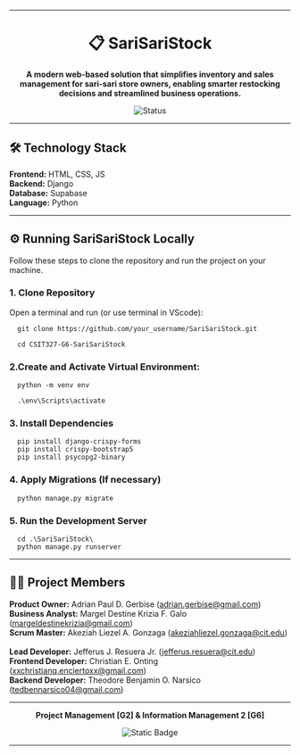 <hr>

<h1 align="center">📋 SariSariStock </h1>
 
<div align="center">
  
**A modern web-based solution that simplifies inventory and sales management for sari-sari store owners, enabling smarter restocking decisions and streamlined business operations.**

![Status](https://img.shields.io/badge/Status-In%20Development-orange?style=flat-square) 

</div>

<hr>

## 🛠️ Technology Stack

**Frontend:** HTML, CSS, JS <br>
**Backend:** Django <br>
**Database:** Supabase <br>
**Language:** Python <br>

<hr>

## ⚙️ Running SariSariStock Locally

Follow these steps to clone the repository and run the project on your machine.

### 1. Clone Repository

Open a terminal and run (or use terminal in VScode):
```
  git clone https://github.com/your_username/SariSariStock.git

  cd CSIT327-G6-SariSariStock
```
### 2.Create and Activate  Virtual Environment:
```
  python -m venv env

  .\env\Scripts\activate
```
### 3. Install Dependencies
```
  pip install django-crispy-forms
  pip install crispy-bootstrap5
  pip install psycopg2-binary
```
### 4. Apply Migrations (If necessary)
```
  python manage.py migrate
```
### 5. Run the Development Server
```
  cd .\SariSariStock\
  python manage.py runserver
```

<hr>

## 🧑‍💻 Project Members

**Product Owner:** Adrian Paul D. Gerbise (adrian.gerbise@gmail.com) <br>
**Business Analyst:** Margel Destine Krizia F. Galo (margeldestinekrizia@gmail.com) <br>
**Scrum Master:** Akeziah Liezel A. Gonzaga (akeziahliezel.gonzaga@cit.edu) <br><br>
**Lead Developer:** Jefferus J. Resuera Jr. (jefferus.resuera@cit.edu) <br>
**Frontend Developer:** Christian E. Onting (xxchristianq.enciertoxx@gmail.com) <br>
**Backend Developer:** Theodore Benjamin O. Narsico (tedbennarsico04@gmail.com) <br> <hr>

<div align="center">

  **Project Management [G2] & Information Management 2 [G6]** <br>
  
  ![Static Badge](https://img.shields.io/badge/Group8-SariSariStock-maroon) 
  
</div>

<hr>





